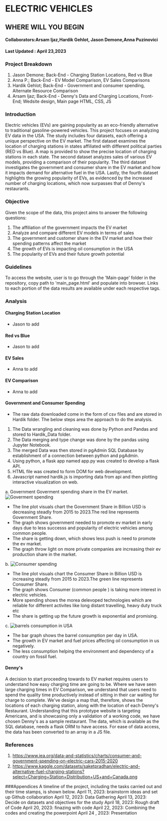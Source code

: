 # ELECTRIC VEHICLES
## WHERE WILL YOU BEGIN
#### Collaborators:Arsam Ijaz,Hardik Gehlot, Jason Demone,Anna Puzinovici 
#### Last Updated : April 23,2023

### Project Breakdown
1. Jason Demone; Back-End - Charging Station Locations, Red vs Blue
2. Anna P.; Back-End - EV Model Comparison, EV Sales Comparisons
3. Hardik Gehlot; Back-End - Government and consumer spending, Alternate Resource Comparison
4. Arsam Ijaz; Back-End - Denny's Data and Charging Locations, Front-End; Wedsite design, Main page HTML, CSS, JS

### Introduction 
Electric vehicles (EVs) are gaining popularity as an eco-friendly alternative to traditional gasoline-powered vehicles. This project focuses on analyzing EV data in the USA. The study includes four datasets, each offering a unique perspective on the EV market. The first dataset examines the location of charging stations in states affiliated with different political parties (RED vs Blue). A map is provided to show the precise location of charging stations in each state. The second dataset analyzes sales of various EV models, providing a comparison of their popularity. The third dataset investigates the government and consumer share in the EV market and how it impacts demand for alternative fuel in the USA. Lastly, the fourth dataset highlights the growing popularity of EVs, as evidenced by the increased number of charging locations, which now surpasses that of Denny's restaurants.

### Objective 
Given the scope of the data, this project aims to answer the following questions:
1. The affiliation of the government impacts the EV market
2. Analyze and compare different EV models in terms of sales 
3. The government and customer share in the EV market and how their spending patterns affect the market
4. The growth of EVs is impacting oil consumption in the USA
5. The popularity of EVs and their future growth potential

### Guidelines
To access the website, user is to go through the 'Main-page' folder in the repository, copy path to 'main_page.html' and populate into browser. Links to each portion of the data results are available under each respective tags.

### Analysis

#### Charging Station Location
- Jason to add
#### Red vs Blue
- Jason to add
#### EV Sales
- Anna to add
#### EV Comparison
- Anna to add
#### Government and Consumer Spending
- The raw data downloaded come in the form of csv files and are stored in Hardik folder. The below steps area the approach to do the analysis.
1. The Data wrangling and cleaning was done by Python and Pandas and stored to Hardik_Data folder.
2. The Data merging and type change was done by the pandas using Jupyter Notebook.
3. The merged Data was then stored in pgAdmin SQL Database by establishment of a connection between python and pgAdmin.
4. Using python, a flask app named app.py was created to develop a flask API.
5. HTML file was created to form DOM for web development.
6. Javascript named hardik.js is importing data from api and then plotting interactive visualization on web.


a. Government Goverment spending share in the EV market.
![Goverment spending](https://user-images.githubusercontent.com/120690578/233892121-222997bc-4e6a-4075-8653-9b7e0c0e57eb.png)
* The line plot visuals chart the Government Share in Billion USD is decreasing steadly from 2015 to 2023.The red line represents Government Share.
* The graph shows government needed to promote ev market in early days due to less successs and popularity of electric vehicles among common people.
* The share is getting down, which shows less push is need to promote the ev market.
* The graph throw light on more private companies are increasing their ev production share in the market.

b. 
![Consumer spending ](https://user-images.githubusercontent.com/120690578/233892996-a5302d8c-49eb-4987-a462-18143b7b9c64.png)
* The line plot visuals chart the Consumer Share in Billion USD is increasing steadly from 2015 to 2023.The green line represents Consumer Share.
* The graph shows  Consumer (common people ) is taking more interest in electric vehicles.
* More spending shows the morea delevoped technologies which are reliable for different activites like long distant travelling, heavy duty truck etc 
* The share is getting up the future growth is exponential and promising. 

c. 
![barrels consumption in USA](https://user-images.githubusercontent.com/120690578/233893794-d7f7e550-3be1-4030-8b10-bfc887ef52fa.png)
* The bar graph shows the barrel consumption per day in USA.
* The growth in EV market and fuel prices affecting oil consumption in us negatively.
* The less consumption helping the environment and dependency of a country on fossil fuel. 


#### Denny's
A decision to start proceeding towards to EV market requires users to understand how easy charging time are going to be. Where we have seen large charging times in EV Comparison, we understand that users need to spend the quality time productively instead of sitting in their car waiting for charge to complete.
We've design a map that, therefore, shows the locations of each charging station, along with the location of each Denny's Restaurant. Understanding that this prototype website is targeting Americans, and is showcasing only a validation of a working code, we have chosen Denny's as a sample restaurant.
The data, which is available as the SQL database, needs a flask ORM to have access. For ease of data access, the data has been converted to an array in a JS file.

### References
1. https://www.iea.org/data-and-statistics/charts/consumer-and-government-spending-on-electric-cars-2015-2020
2. https://www.kaggle.com/datasets/saketpradhan/electric-and-alternative-fuel-charging-stations?select=Charging+Station+Distribution+US+and+Canada.png


###Appendices
A timeline of the project, including the tasks carried out and their time stamps, is shown below.
April 11, 2023: brainstorm ideas and set up Github collaboration
April 12, 2023: Data Gathering 
April 13, 2023: Decide on datasets and objectives for the study
April 18, 2023: Rough draft of Code
April 20, 2023: finazing with code 
April 22, 2023: Combining the codes and creating the powerpoint 
April 24 , 2023:   Presentation
